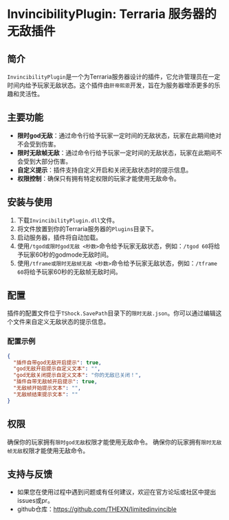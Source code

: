 # InvincibilityPlugin: Terraria 服务器的无敌插件

## 简介
`InvincibilityPlugin`是一个为Terraria服务器设计的插件，它允许管理员在一定时间内给予玩家无敌状态。这个插件由`肝帝熙恩`开发，旨在为服务器增添更多的乐趣和灵活性。

## 主要功能
- **限时god无敌**：通过命令行给予玩家一定时间的无敌状态，玩家在此期间绝对不会受到伤害。
- **限时无敌帧无敌**：通过命令行给予玩家一定时间的无敌状态，玩家在此期间不会受到大部分伤害。
- **自定义提示**：插件支持自定义开启和关闭无敌状态时的提示信息。
- **权限控制**：确保只有拥有特定权限的玩家才能使用无敌命令。

## 安装与使用
1. 下载`InvincibilityPlugin.dll`文件。
2. 将文件放置到你的Terraria服务器的`Plugins`目录下。
3. 启动服务器，插件将自动加载。
4. 使用`/tgod或限时god无敌 <秒数>`命令给予玩家无敌状态，例如：`/tgod 60`将给予玩家60秒的godmode无敌时间。
5.  使用`/tframe或限时无敌帧无敌 <秒数>`命令给予玩家无敌状态，例如：`/tframe 60`将给予玩家60秒的无敌帧无敌时间。

## 配置
插件的配置文件位于`TShock.SavePath`目录下的`限时无敌.json`。你可以通过编辑这个文件来自定义无敌状态的提示信息。

### 配置示例
```json
{
  "插件自带god无敌开启提示": true,
  "god无敌开启提示自定义文本": "",
  "god无敌关闭提示自定义文本": "你的无敌已关闭！",
  "插件自带无敌帧开启提示": true,
  "无敌帧开始提示文本": "",
  "无敌帧结束提示文本": ""
}
```

## 权限
确保你的玩家拥有`限时god无敌`权限才能使用无敌命令。
确保你的玩家拥有`限时无敌帧无敌`权限才能使用无敌命令。

## 支持与反馈
- 如果您在使用过程中遇到问题或有任何建议，欢迎在官方论坛或社区中提出issues或pr。
- github仓库：https://github.com/THEXN/Iimitedinvincible
